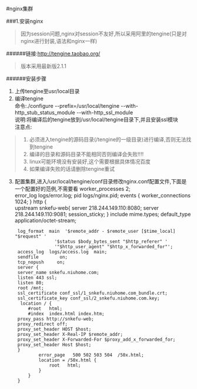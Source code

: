 #nginx集群

###1.安装nginx

>因为session问题,nginx对session不友好,所以采用阿里的tengine(只是对nginx进行封装,语法和nginx一样)  

######链接:http://tengine.taobao.org/
>版本采用最新版2.1.1

######安装步骤
1. 上传tengine至usr/local目录  
2. 编译tengine  
命令:./configure --prefix=/usr/local/tengine --with-http_stub_status_module --with-http_ssl_module  
说明:将编译后的tengine放到/usr/local/tengine目录下,并且安装ssl模块  
注意点:  
>1. 必须进入tengine的源码目录(/tengine的一级目录)进行编译,否则无法找到tengine  
>2. 编译的目录和源码目录不能相同否则编译会失败!!!!  
>3. linux可能环境没有安装好,这个需要根据具体情况百度  
>4. 如果编译失败的话请删除tengine重试
3. 配置集群,进入/usr/local/tengine/conf目录修改nginx.conf配置文件,下面是一个配置好的范例,不需要看
        worker_processes  2;  
        error_log  logs/error.log;
        pid        logs/nginx.pid;
        events {
            worker_connections  1024;
        }
        http {  
            upstream snkefu-web{
                server 218.244.149.110:8080;
                server 218.244.149.110:9081;
	            session_sticky;
        }
	    include       mime.types;
        default_type  application/octet-stream;

        log_format  main  '$remote_addr - $remote_user [$time_local] "$request" '
                      '$status $body_bytes_sent "$http_referer" '
                      '"$http_user_agent" "$http_x_forwarded_for"';
        access_log  logs/access.log  main;
        sendfile        on;
        tcp_nopush     on;
        server {
        server_name snkefu.niuhome.com;
        listen 443 ssl;
        listen 80;
        root /mnt;	
        ssl_certificate conf_ssl/1_snkefu.niuhome.com_bundle.crt;
        ssl_certificate_key conf_ssl/2_snkefu.niuhome.com.key;
         location / {
            #root   html;
            #index  index.html index.htm;
	    proxy_pass http://snkefu-web;
	    proxy_redirect off;
	    proxy_set_header HOST $host;
	    proxy_set_header X-Real-IP $remote_addr;
	    proxy_set_header X-Forwarded-For $proxy_add_x_forwarded_for;
	    proxy_set_header Host $host;
        }
                error_page   500 502 503 504  /50x.html;
                location = /50x.html {
                    root   html;
                }
            }
        }







